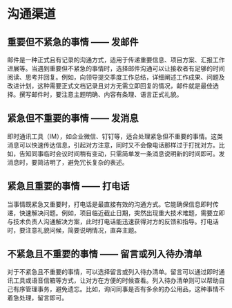 # 沟通渠道

## 重要但不紧急的事情 —— 发邮件

邮件是一种正式且有记录的沟通方式，适用于传递重要信息、项目方案、汇报工作进展等。当遇到重要但不紧急的事情时，选择邮件沟通可以让接收者有足够的时间阅读、思考并回复。例如，向领导提交季度工作总结，详细阐述工作成果、问题及改进计划，这种需要正式文档记录且对方无需立即回复的情况，邮件就是最佳选择。撰写邮件时，要注意主题明确、内容有条理、语言正式礼貌。

## 紧急但不重要的事情 —— 发消息

即时通讯工具（IM），如企业微信、钉钉等，适合处理紧急但不重要的事情。这类消息可以快速传达信息，引起对方注意，同时又不会像电话那样过于打扰对方。比如，告知同事临时会议时间稍有变动，只需简单发一条消息说明新的时间即可。发消息时，要简洁明了，避免冗长复杂的表述。

## 紧急且重要的事情 —— 打电话

当事情既紧急又重要时，打电话是最直接有效的沟通方式。它能确保信息即时传递，快速解决问题。例如，项目临近截止日期，突然出现重大技术难题，需要立即与技术负责人沟通解决方案，此时打电话能迅速获得对方的反馈和指导。打电话时，要注意礼貌问候，简要说明情况，直奔主题。

## 不紧急且不重要的事情 —— 留言或列入待办清单

对于不紧急且不重要的事情，可以选择留言或列入待办清单。留言可以通过即时通讯工具或语音信箱等方式，让对方在方便的时候查看。列入待办清单则可以帮助自己有序管理事务，避免遗忘。比如，询问同事是否有多余的办公用品，这种事情不着急处理，留言即可。

